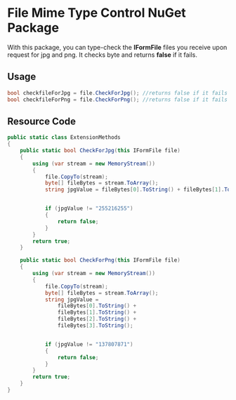 # File Mime Type Control NuGet Package

With this package, you can type-check the **IFormFile** files you receive upon request for jpg and png. It checks byte and returns **false** if it fails.


## Usage
```csharp
bool checkfileForJpg = file.CheckForJpg(); //returns false if it fails
bool checkfileForPng = file.CheckForPng(); //returns false if it fails
```


## Resource Code
```csharp
public static class ExtensionMethods
{
    public static bool CheckForJpg(this IFormFile file)
    {
        using (var stream = new MemoryStream())
        {
            file.CopyTo(stream);
            byte[] fileBytes = stream.ToArray();
            string jpgValue = fileBytes[0].ToString() + fileBytes[1].ToString() + fileBytes[2].ToString();


            if (jpgValue != "255216255")
            {
                return false;
            }
        }
        return true;
    }

    public static bool CheckForPng(this IFormFile file)
    {
        using (var stream = new MemoryStream())
        {
            file.CopyTo(stream);
            byte[] fileBytes = stream.ToArray();
            string jpgValue = 
                fileBytes[0].ToString() + 
                fileBytes[1].ToString() + 
                fileBytes[2].ToString() + 
                fileBytes[3].ToString();


            if (jpgValue != "137807871")
            {
                return false;
            }
        }
        return true;
    }
}

```